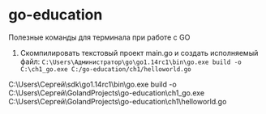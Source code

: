 # go-education

Полезные команды для терминала при работе с GO
1) Скомпилировать текстовый проект main.go и создать
исполняемый файл:
`C:\Users\Администратор\go\go1.14rc1\bin\go.exe build -o C:\ch1_go.exe C:/go-education/ch1/helloworld.go`

C:\Users\Сергей\sdk\go1.14rc1\bin\go.exe build -o C:\Users\Сергей\GolandProjects\go-education\ch1_go.exe C:\Users\Сергей\GolandProjects\go-education\ch1\helloworld.go
